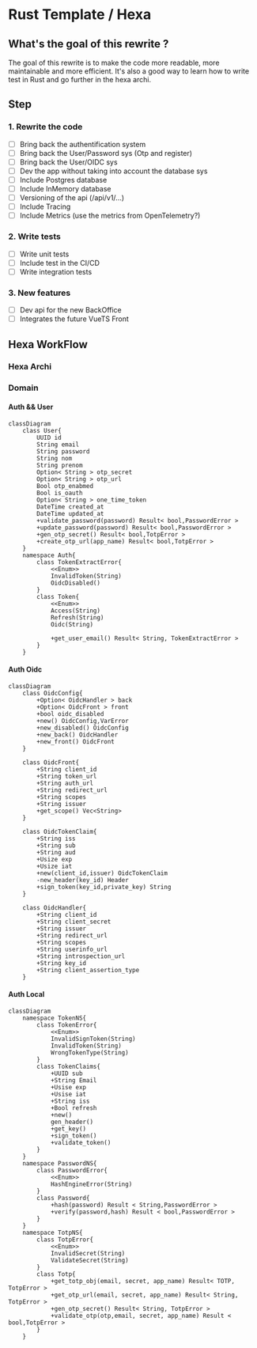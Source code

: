 # Rust Template / Hexa

## What's the goal of this rewrite ?

The goal of this rewrite is to make the code more readable, more maintainable and more efficient. It's also a good way to learn how to write test in Rust and go further in the hexa archi.

## Step

### 1. Rewrite the code

- [ ] Bring back the authentification system
- [ ] Bring back the User/Password sys (Otp and register)
- [ ] Bring back the User/OIDC sys
- [ ] Dev the app without taking into account the database sys
- [ ] Include Postgres database
- [ ] Include InMemory database
- [ ] Versioning of the api (/api/v1/...)
- [ ] Include Tracing
- [ ] Include Metrics (use the metrics from OpenTelemetry?)

### 2. Write tests

- [ ] Write unit tests
- [ ] Include test in the CI/CD
- [ ] Write integration tests

### 3. New features

- [ ] Dev api for the new BackOffice
- [ ] Integrates the future VueTS Front

## Hexa WorkFlow

### Hexa Archi

### Domain

#### Auth && User

```mermaid
classDiagram
    class User{
        UUID id
        String email
        String password
        String nom
        String prenom
        Option< String > otp_secret
        Option< String > otp_url
        Bool otp_enabmed
        Bool is_oauth
        Option< String > one_time_token
        DateTime created_at
        DateTime updated_at
        +validate_password(password) Result< bool,PasswordError >
        +update_password(password) Result< bool,PasswordError >
        +gen_otp_secret() Result< bool,TotpError >
        +create_otp_url(app_name) Result< bool,TotpError >
    }
    namespace Auth{
        class TokenExtractError{
            <<Enum>>
            InvalidToken(String)
            OidcDisabled()
        }
        class Token{
            <<Enum>>
            Access(String)
            Refresh(String)
            Oidc(String)

            +get_user_email() Result< String, TokenExtractError >
        }
    }
```

#### Auth Oidc

```mermaid
classDiagram
    class OidcConfig{
        +Option< OidcHandler > back
        +Option< OidcFront > front
        +bool oidc_disabled
        +new() OidcConfig,VarError
        +new_disabled() OidcConfig
        +new_back() OidcHandler
        +new_front() OidcFront
    }

    class OidcFront{
        +String client_id
        +String token_url
        +String auth_url
        +String redirect_url
        +String scopes
        +String issuer
        +get_scope() Vec<String>
    }

    class OidcTokenClaim{
        +String iss
        +String sub
        +String aud
        +Usize exp
        +Usize iat
        +new(client_id,issuer) OidcTokenClaim
        -new_header(key_id) Header
        +sign_token(key_id,private_key) String
    }

    class OidcHandler{
        +String client_id
        +String client_secret
        +String issuer
        +String redirect_url
        +String scopes
        +String userinfo_url
        +String introspection_url
        +String key_id
        +String client_assertion_type
    }
```

#### Auth Local

```mermaid
classDiagram
    namespace TokenNS{
        class TokenError{
            <<Enum>>
            InvalidSignToken(String)
            InvalidToken(String)
            WrongTokenType(String)
        }
        class TokenClaims{
            +UUID sub
            +String Email
            +Usise exp
            +Usise iat
            +String iss
            +Bool refresh
            +new()
            gen_header()
            +get_key()
            +sign_token()
            +validate_token()
        }
    }
    namespace PasswordNS{
        class PasswordError{
            <<Enum>>
            HashEngineError(String)
        }
        class Password{
            +hash(password) Result < String,PasswordError >
            +verify(password,hash) Result < bool,PasswordError >
        }
    }
    namespace TotpNS{
        class TotpError{
            <<Enum>>
            InvalidSecret(String)
            ValidateSecret(String)
        }
        class Totp{
            +get_totp_obj(email, secret, app_name) Result< TOTP, TotpError >
            +get_otp_url(email, secret, app_name) Result< String, TotpError >
            +gen_otp_secret() Result< String, TotpError >
            +validate_otp(otp,email, secret, app_name) Result < bool,TotpError >
        }
    }
```
